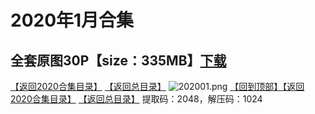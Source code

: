 # 2020年1月合集
## 全套原图30P【size：335MB】[下载](https://474b.com/file/25713053-435058434)
[【返回2020合集目录】](/2020年VIP作品合集/README.md)
[【返回总目录】](/README.md)
![202001.png](https://www.nsaimg.com/2020/04/02/5e85ad2bb35f2.png)
[【回到顶部】](#readme)[【返回2020合集目录】](/2020年VIP作品合集/README.md)
[【返回总目录】](/README.md)
提取码：2048，解压码：1024
